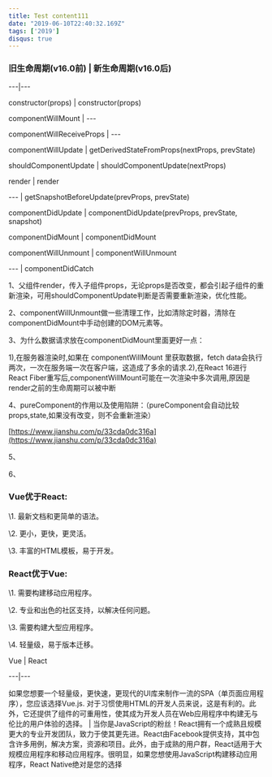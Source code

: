 ```yaml
---
title: Test content111
date: "2019-06-10T22:40:32.169Z"
tags: ['2019']
disqus: true
---
```


### 旧生命周期(v16.0前) | 新生命周期(v16.0后)

---|---

constructor(props)     | constructor(props)

componentWillMount     | ---

componentWillReceiveProps  | ---

componentWillUpdate     | getDerivedStateFromProps(nextProps, prevState)

shouldComponentUpdate    | shouldComponentUpdate(nextProps)

render           | render

---             | getSnapshotBeforeUpdate(prevProps, prevState)

componentDidUpdate     | componentDidUpdate(prevProps, prevState, snapshot)

componentDidMount      | componentDidMount

componentWillUnmount    | componentWillUnmount

---             | componentDidCatch





1、父组件render，传入子组件props，无论props是否改变，都会引起子组件的重新渲染，可用shouldComponentUpdate判断是否需要重新渲染，优化性能。



2、componentWillUnmount做一些清理工作，比如清除定时器，清除在componentDidMount中手动创建的DOM元素等。



3、为什么数据请求放在componentDidMount里面更好一点：

1),在服务器渲染时,如果在 componentWillMount 里获取数据，fetch data会执行两次，一次在服务端一次在客户端，这造成了多余的请求.2),在React 16进行React Fiber重写后,componentWillMount可能在一次渲染中多次调用,原因是render之前的生命周期可以被中断



4、pureComponent的作用以及使用陷阱：（pureComponent会自动比较props,state,如果没有改变，则不会重新渲染）



[https://www.jianshu.com/p/33cda0dc316a](https://www.jianshu.com/p/33cda0dc316a)



5、



6、



### Vue优于React:

\1. 最新文档和更简单的语法。

\2. 更小，更快，更灵活。

\3. 丰富的HTML模板，易于开发。



### React优于Vue:

\1. 需要构建移动应用程序。

\2. 专业和出色的社区支持，以解决任何问题。

\3. 需要构建大型应用程序。

\4. 轻量级，易于版本迁移。



Vue | React

---|---

如果您想要一个轻量级，更快速，更现代的UI库来制作一流的SPA（单页面应用程序），您应该选择Vue.js. 对于习惯使用HTML的开发人员来说，这是有利的。此外，它还提供了组件的可重用性，使其成为开发人员在Web应用程序中构建无与伦比的用户体验的选择。 | 当你是JavaScript的粉丝！React拥有一个成熟且规模更大的专业开发团队，致力于使其更先进。React由Facebook提供支持，其中包含许多用例，解决方案，资源和项目。此外，由于成熟的用户群，React适用于大规模应用程序和移动应用程序。很明显，如果您想使用JavaScript构建移动应用程序，React Native绝对是您的选择

